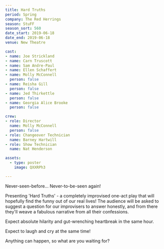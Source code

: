 ```yaml
---
title: Hard Truths
period: Spring
company: The Red Herrings
season: StuFF
season_sort: 560
date_start: 2019-06-18
date_end: 2019-06-18
venue: New Theatre

cast:
- name: Joe Strickland
- name: Carn Truscott
- name: Sam Andre-Paul
- name: Ellen Schaffert
- name: Molly McConnell
  person: false
- name: Reisha Gill
  person: false
- name: Jed Thirkettle
  person: false
- name: Georgia Alice Brooke
  person: false

crew:
- role: Director
  name: Molly McConnell
  person: false
- role: Changeover Technician
  name: Barney Hartwill
- role: Show Technician
  name: Nat Henderson

assets:
  - type: poster
    image: QXXRPh3

---
```


Never-seen-before... Never-to-be-seen again! 

Presenting 'Hard Truths' - a completely improvised one-act play that will hopefully find the funny out of our real lives! The audience will be asked to suggest a question for our improvisers to answer honestly, and from there they'll weave a fabulous narrative from all their confessions. 

Expect absolute hilarity and gut-wrenching heartbreak in the same hour.

Expect to laugh and cry at the same time!

Anything can happen, so what are you waiting for?
